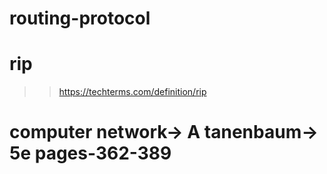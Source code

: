 # routing-protocol
# rip
>> https://techterms.com/definition/rip
# computer network-> A tanenbaum-> 5e pages-362-389
